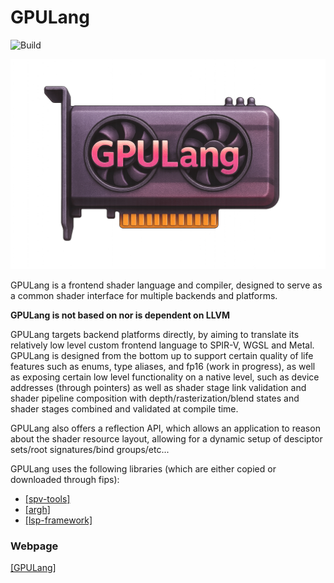 GPULang
=====

![Build](https://github.com/gscept/GPULang/actions/workflows/build.yml/badge.svg)

<p align="center">
<img src="temp-icon-touched-up.png" alt="Logo" width="512">
</p>

GPULang is a frontend shader language and compiler, designed to serve as a common shader interface for multiple backends and platforms.

**GPULang is not based on nor is dependent on LLVM**

GPULang targets backend platforms directly, by aiming to translate its relatively low level custom frontend language to SPIR-V, WGSL and Metal. GPULang is designed from the bottom up to support certain quality of life features such as enums, type aliases, and fp16 (work in progress), as well as exposing certain low level functionality on a native level, such as device addresses (through pointers) as well as shader stage link validation and shader pipeline composition with depth/rasterization/blend states and shader stages combined and validated at compile time.

GPULang also offers a reflection API, which allows an application to reason about the shader resource layout, allowing for a dynamic setup of desciptor sets/root signatures/bind groups/etc...

GPULang uses the following libraries (which are either copied or downloaded through fips):

* [[spv-tools]](https://github.com/KhronosGroup/SPIRV-Tools)
* [[argh]](https://github.com/adishavit/argh)
* [[lsp-framework]](https://github.com/leon-bckl/lsp-framework)

### Webpage
[[GPULang]](https://gscept.github.io/GPULang/)
